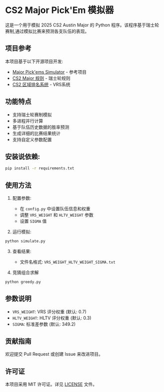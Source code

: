 # CS2 Major Pick'Em 模拟器

这是一个用于模拟 2025 CS2 Austin Major 的 Python 程序。该程序基于瑞士轮赛制,通过模拟比赛来预测各支队伍的表现。

## 项目参考

本项目基于以下开源项目开发:

- [Major Pick'ems Simulator](https://github.com/ndunnett/major-pickems-sim) - 参考项目
- [CS2 Major 规则](https://github.com/ValveSoftware/counter-strike_rules_and_regs) - 瑞士轮规则
- [CS2 区域排名系统](https://github.com/ValveSoftware/counter-strike_regional_standings) - VRS系统

## 功能特点

- 支持瑞士轮赛制模拟
- 多进程并行计算
- 基于队伍历史数据的胜率预测
- 生成详细的比赛结果统计
- 支持自定义参数配置

## 安装说依赖:
```bash
pip install -r requirements.txt
```

## 使用方法

1. 配置参数:
   - 在 `config.py` 中设置队伍信息和权重
   - 调整 `VRS_WEIGHT` 和 `HLTV_WEIGHT` 参数
   - 设置 `SIGMA` 值

2. 运行模拟:
```bash
python simulate.py
```

3. 查看结果:
   - 文件名格式: `VRS_WEIGHT_HLTV_WEIGHT_SIGMA.txt`

4. 竞猜组合求解
```bash
python greedy.py
```
## 参数说明

- `VRS_WEIGHT`: VRS 评分权重 (默认: 0.7)
- `HLTV_WEIGHT`: HLTV 评分权重 (默认: 0.3)
- `SIGMA`: 标准差参数 (默认: 349.2)

## 贡献指南

欢迎提交 Pull Request 或创建 Issue 来改进项目。

## 许可证

本项目采用 MIT 许可证。详见 [LICENSE](LICENSE) 文件。 